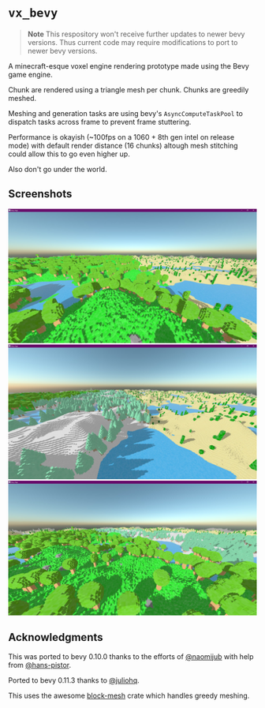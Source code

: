 # `vx_bevy`

> **Note**
> This respository won't receive further updates to newer bevy versions. Thus current code may require modifications to port to newer bevy versions.


A minecraft-esque voxel engine rendering prototype made using the Bevy game engine.

Chunk are rendered using a triangle mesh per chunk. Chunks are greedily meshed.

Meshing and generation tasks are using bevy's `AsyncComputeTaskPool` to dispatch tasks across frame to prevent frame stuttering.

Performance is okayish (~100fps on a 1060 + 8th gen intel on release mode) with default render distance (16 chunks) altough mesh stitching could allow this to go even higher up.

Also don't go under the world.

## Screenshots

![assets/screenshots/vx_bevy_0.jpg](assets/screenshots/vx_bevy_0.jpg)
![assets/screenshots/vx_bevy_1.jpg](assets/screenshots/vx_bevy_1.jpg)
![assets/screenshots/vx_bevy_2.jpg](assets/screenshots/vx_bevy_2.jpg)


## Acknowledgments

This was ported to bevy 0.10.0 thanks to the efforts of [@naomijub](https://github.com/naomijub) with help from [@hans-pistor](https://github.com/hans-pistor).

Ported to bevy 0.11.3 thanks to [@juliohq](https://github.com/juliohq).

This uses the awesome [block-mesh](https://github.com/bonsairobo/block-mesh-rs) crate which handles greedy meshing.

